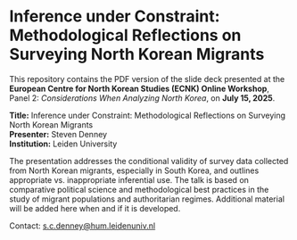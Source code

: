 # Inference under Constraint: Methodological Reflections on Surveying North Korean Migrants

This repository contains the PDF version of the slide deck presented at the **European Centre for North Korean Studies (ECNK) Online Workshop**, Panel 2: *Considerations When Analyzing North Korea*, on **July 15, 2025**.

**Title:** Inference under Constraint: Methodological Reflections on Surveying North Korean Migrants  
**Presenter:** Steven Denney  
**Institution:** Leiden University

The presentation addresses the conditional validity of survey data collected from North Korean migrants, especially in South Korea, and outlines appropriate vs. inappropriate inferential use. The talk is based on comparative political science and methodological best practices in the study of migrant populations and authoritarian regimes. Additional material will be added here when and if it is developed.

Contact: s.c.denney@hum.leidenuniv.nl
